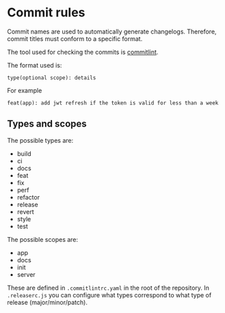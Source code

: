 # Commit rules

Commit names are used to automatically generate changelogs. Therefore, commit titles must conform to a specific format.

The tool used for checking the commits is [commitlint](https://commitlint.js.org/).

The format used is:

```
type(optional scope): details
```

For example

```
feat(app): add jwt refresh if the token is valid for less than a week
```

## Types and scopes

The possible types are:

- build
- ci
- docs
- feat
- fix
- perf
- refactor
- release
- revert
- style
- test

The possible scopes are:

- app
- docs
- init
- server

These are defined in `.commitlintrc.yaml` in the root of the repository. In `.releaserc.js` you can configure what types correspond to what type of release (major/minor/patch).
